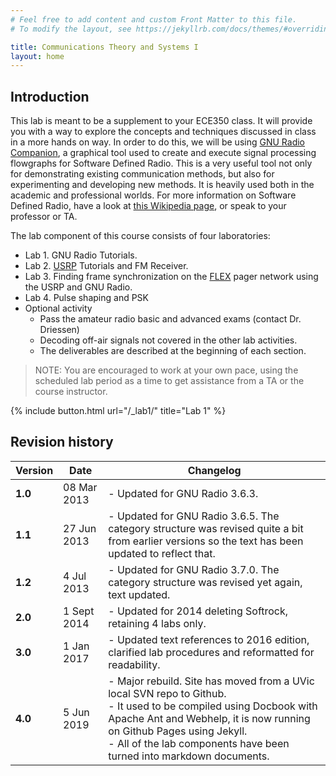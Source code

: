 ```yaml
---
# Feel free to add content and custom Front Matter to this file.
# To modify the layout, see https://jekyllrb.com/docs/themes/#overriding-theme-defaults

title: Communications Theory and Systems I
layout: home
---
```


## Introduction

This lab is meant to be a supplement to your ECE350 class. It will provide you with a way to explore the concepts and techniques discussed in class in a more hands on way. In order to do this, we will be using [GNU Radio Companion](http://gnuradio.org/redmine/projects/gnuradio/wiki/GNURadioCompanion), a graphical tool used to create and execute signal processing flowgraphs for Software Defined Radio. This is a very useful tool not only for demonstrating existing communication methods, but also for experimenting and developing new methods. It is heavily used both in the academic and professional worlds. For more information on Software Defined Radio, have a look at [this Wikipedia page](https://en.wikipedia.org/wiki/Software-defined_radio), or speak to your professor or TA.

The lab component of this course consists of four laboratories:

- Lab 1. GNU Radio Tutorials.
- Lab 2. [USRP](http://en.wikipedia.org/wiki/Universal_Software_Radio_Peripheral) Tutorials and FM Receiver.
- Lab 3. Finding frame synchronization on the [FLEX](<http://en.wikipedia.org/wiki/FLEX_(protocol)>) pager network using the USRP and GNU Radio.
- Lab 4. Pulse shaping and PSK
- Optional activity
  - Pass the amateur radio basic and advanced exams (contact Dr. Driessen)
  - Decoding off-air signals not covered in the other lab activities.
  - The deliverables are described at the beginning of each section.

> NOTE: You are encouraged to work at your own pace, using the scheduled lab period as a time to get assistance from a TA or the course instructor.

{% include button.html url="/_lab1/" title="Lab 1" %}

## Revision history

Version | Date | Changelog
------- | ---- | ---------
**1.0** | 08 Mar 2013 | - Updated for GNU Radio 3.6.3.
**1.1** | 27 Jun 2013 | - Updated for GNU Radio 3.6.5. The category structure was revised quite a bit from earlier versions so the text has been updated to reflect that.
**1.2** | 4 Jul 2013 | - Updated for GNU Radio 3.7.0. The category structure was revised yet again, text updated.
**2.0** | 1 Sept 2014 | - Updated for 2014 deleting Softrock, retaining 4 labs only.
**3.0** | 1 Jan 2017 | - Updated text references to 2016 edition, clarified lab procedures and reformatted for readability.
**4.0** | 5 Jun 2019 | - Major rebuild. Site has moved from a UVic local SVN repo to Github.<br> - It used to be compiled using Docbook with Apache Ant and Webhelp, it is now running on Github Pages using Jekyll.<br> - All of the lab components have been turned into markdown documents.
